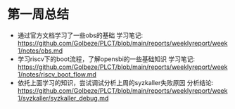 # 第一周总结

* 通过官方文档学习了一些obs的基础 学习笔记: https://github.com/Golbeze/PLCT/blob/main/reports/weeklyreport/week1/notes/obs.md
* 学习riscv下的boot流程，了解opensbi的一些基础知识 学习笔记: https://github.com/Golbeze/PLCT/blob/main/reports/weeklyreport/week1/notes/riscv_boot_flow.md
* 依托上面学习的知识，尝试调试分析上周的syzkaller失败原因 分析结论: https://github.com/Golbeze/PLCT/blob/main/reports/weeklyreport/week1/syzkaller/syzkaller_debug.md

